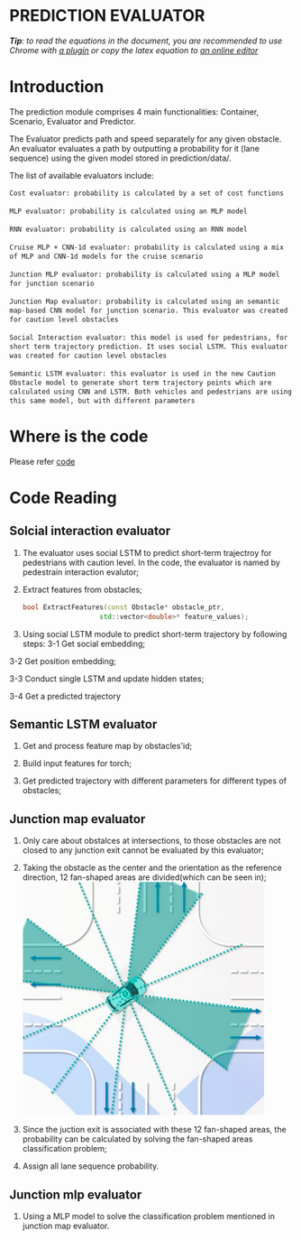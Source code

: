 # PREDICTION EVALUATOR

_**Tip**: to read the equations in the document, you are recommended to use Chrome with [a plugin](https://chrome.google.com/webstore/detail/tex-all-the-things/cbimabofgmfdkicghcadidpemeenbffn) or copy the latex equation to [an online editor](http://www.hostmath.com/)_

# Introduction

The prediction module comprises 4 main functionalities: Container, Scenario, Evaluator and Predictor. 

The Evaluator predicts path and speed separately for any given obstacle. An evaluator evaluates a path by outputting a probability for it (lane sequence) using the given model stored in prediction/data/.

The list of available evaluators include:

    Cost evaluator: probability is calculated by a set of cost functions

    MLP evaluator: probability is calculated using an MLP model

    RNN evaluator: probability is calculated using an RNN model

    Cruise MLP + CNN-1d evaluator: probability is calculated using a mix of MLP and CNN-1d models for the cruise scenario

    Junction MLP evaluator: probability is calculated using a MLP model for junction scenario

    Junction Map evaluator: probability is calculated using an semantic map-based CNN model for junction scenario. This evaluator was created for caution level obstacles

    Social Interaction evaluator: this model is used for pedestrians, for short term trajectory prediction. It uses social LSTM. This evaluator was created for caution level obstacles

    Semantic LSTM evaluator: this evaluator is used in the new Caution Obstacle model to generate short term trajectory points which are calculated using CNN and LSTM. Both vehicles and pedestrians are using this same model, but with different parameters


# Where is the code

Please refer [code](https://github.com/ApolloAuto/apollo/modules/prediction/evaluator)

# Code Reading

## Solcial interaction evaluator
1. The evaluator uses social LSTM to predict short-term trajectroy for pedestrians with caution level. In the code, the evaluator is named by pedestrain interaction evalutor;

2. Extract features from obstacles;

    ```cpp 
    bool ExtractFeatures(const Obstacle* obstacle_ptr,
                       std::vector<double>* feature_values);
    ```

3. Using social LSTM module to predict short-term trajectory by following steps:
  3-1 Get social embedding;

  3-2 Get position embedding;
  
  3-3 Conduct single LSTM and update hidden states;
  
  3-4 Get a predicted trajectory

## Semantic LSTM evaluator
1. Get and process feature map by obstacles'id;

2. Build input features for torch;

3. Get predicted trajectory with different parameters for different types of obstacles;

## Junction map evaluator
1. Only care about obstalces at intersections, to those obstacles are not closed to any junction exit cannot be evaluated by this evaluator; 

2. Taking the obstacle as the center and the orientation as the reference direction, 12 fan-shaped areas are divided(which can be seen in);
![Diagram](images/prediction_evaluator_fig_1.png)

3. Since the juction exit is associated with these 12 fan-shaped areas, the probability can be calculated by solving the fan-shaped areas classification problem;

4. Assign all lane sequence probability.

## Junction mlp evaluator
1. Using a MLP model to solve the classification problem mentioned in junction map evaluator.

